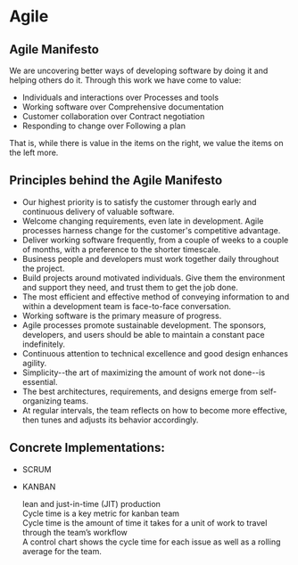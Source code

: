 # Agile

## Agile Manifesto

We are uncovering better ways of developing software by doing it and helping others do it. Through this work we have come to value:

* Individuals and interactions over Processes and tools
* Working software over Comprehensive documentation
* Customer collaboration over Contract negotiation
* Responding to change over Following a plan
      
That is, while there is value in the items on the right, we value the items on the left more.
		
		
## Principles behind the Agile Manifesto

* Our highest priority is to satisfy the customer through early and continuous delivery of valuable software.
* Welcome changing requirements, even late in development. Agile processes harness change for the customer's competitive advantage.		
* Deliver working software frequently, from a couple of weeks to a couple of months, with a preference to the shorter timescale.		
* Business people and developers must work together daily throughout the project.		
* Build projects around motivated individuals. Give them the environment and support they need, and trust them to get the job done.		
* The most efficient and effective method of conveying information to and within a development team is face-to-face conversation.		
* Working software is the primary measure of progress.		
* Agile processes promote sustainable development. The sponsors, developers, and users should be able to maintain a constant pace indefinitely.		
* Continuous attention to technical excellence and good design enhances agility.		
* Simplicity--the art of maximizing the amount of work not done--is essential.		
* The best architectures, requirements, and designs emerge from self-organizing teams.		
* At regular intervals, the team reflects on how to become more effective, then tunes and adjusts its behavior accordingly.
		

		
## Concrete Implementations:

* SCRUM
* KANBAN


    lean and just-in-time (JIT) production  
    Cycle time is a key metric for kanban team  
    Cycle time is the amount of time it takes for a unit of work to travel through the team’s workflow  
    A control chart shows the cycle time for each issue as well as a rolling average for the team. 
